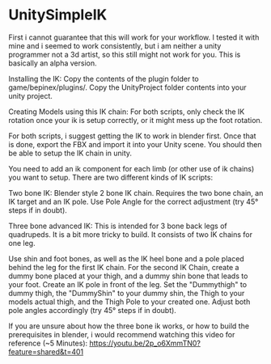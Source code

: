 # UnitySimpleIK
First i cannot guarantee that this will work for your workflow. I tested it with mine and i seemed to work consistently, but i am neither a unity programmer not a 3d artist, so this still might not work for you. This is basically an alpha version.

Installing the IK:
Copy the contents of the plugin folder to game/bepinex/plugins/.
Copy the UnityProject folder contents into your unity project.

Creating Models using this IK chain:
For both scripts, only check the IK rotation once your ik is setup correctly, or it might mess up the foot rotation.

For both scripts, i suggest getting the IK to work in blender first. Once that is done, export the FBX and import it into your Unity scene. You should then be able to setup the IK chain in unity.

You need to add an ik component for each limb (or other use of ik chains) you want to setup. There are two different kinds of IK scripts:

Two bone IK:
Blender style 2 bone IK chain.
Requires the two bone chain, an IK target and an IK pole. Use Pole Angle for the correct adjustment (try 45° steps if in doubt).

Three bone advanced IK:
This is intended for 3 bone back legs of quadrupeds. It is a bit more tricky to build. It consists of two IK chains for one leg.

Use shin and foot bones, as well as the IK heel bone and a pole placed behind the leg for the first IK chain.
For the second IK Chain, create a dummy bone placed at your thigh, and a dummy shin bone that leads to your foot. Create an IK pole in front of the leg. Set the "Dummythigh" to dummy thigh, the "DummyShin" to your dummy shin, the Thigh to your models actual thigh, and the Thigh Pole to your created one. Adjust both pole angles accordingly (try 45° steps if in doubt).

If you are unsure about how the three bone ik works, or how to build the prerequisites in blender, i would recommend watching this video for reference (~5 Minutes):
https://youtu.be/2p_o6XmmTN0?feature=shared&t=401
